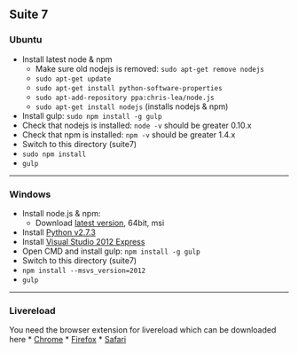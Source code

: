 ## Suite 7

### Ubuntu

* Install latest node & npm
    * Make sure old nodejs is removed: `sudo apt-get remove nodejs`
    * `sudo apt-get update`
    * `sudo apt-get install python-software-properties`
    * `sudo apt-add-repository ppa:chris-lea/node.js`
    * `sudo apt-get install nodejs` (installs nodejs & npm)
* Install gulp: `sudo npm install -g gulp`
* Check that nodejs is installed: `node -v` should be greater 0.10.x
* Check that npm is installed: `npm -v` should be greater 1.4.x
* Switch to this directory (suite7)
* `sudo npm install`
* `gulp`

---

### Windows

* Install node.js & npm: 
    * Download [latest version](http://nodejs.org/download/), 64bit, msi
* Install [Python v2.7.3](http://www.python.org/download/releases/2.7.3#download)
* Install [Visual Studio 2012 Express](http://go.microsoft.com/?linkid=9816758)
* Open CMD and install gulp: `npm install -g gulp`
* Switch to this directory (suite7)
* `npm install --msvs_version=2012`
* `gulp`

---

### Livereload

You need the browser extension for livereload which can be downloaded here
    * [Chrome](https://chrome.google.com/webstore/detail/livereload/jnihajbhpnppcggbcgedagnkighmdlei)
    * [Firefox](http://download.livereload.com/2.0.8/LiveReload-2.0.8.xpi)
    * [Safari](http://download.livereload.com/2.0.9/LiveReload-2.0.9.safariextz)


